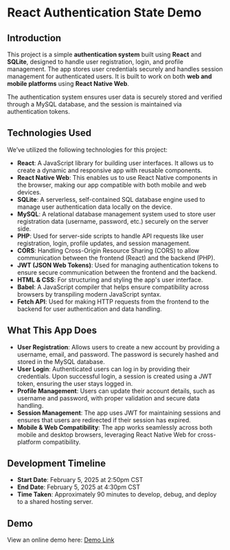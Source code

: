 # **React Authentication State Demo**

## **Introduction**

This project is a simple **authentication system** built using **React** and **SQLite**, designed to handle user registration, login, and profile management. The app stores user credentials securely and handles session management for authenticated users. It is built to work on both **web and mobile platforms** using **React Native Web**.

The authentication system ensures user data is securely stored and verified through a MySQL database, and the session is maintained via authentication tokens.

## **Technologies Used**

We’ve utilized the following technologies for this project:

- **React**: A JavaScript library for building user interfaces. It allows us to create a dynamic and responsive app with reusable components.
- **React Native Web**: This enables us to use React Native components in the browser, making our app compatible with both mobile and web devices.
- **SQLite**: A serverless, self-contained SQL database engine used to manage user authentication data locally on the device.
- **MySQL**: A relational database management system used to store user registration data (username, password, etc.) securely on the server side.
- **PHP**: Used for server-side scripts to handle API requests like user registration, login, profile updates, and session management.
- **CORS**: Handling Cross-Origin Resource Sharing (CORS) to allow communication between the frontend (React) and the backend (PHP).
- **JWT (JSON Web Tokens)**: Used for managing authentication tokens to ensure secure communication between the frontend and the backend.
- **HTML & CSS**: For structuring and styling the app's user interface.
- **Babel**: A JavaScript compiler that helps ensure compatibility across browsers by transpiling modern JavaScript syntax.
- **Fetch API**: Used for making HTTP requests from the frontend to the backend for user authentication and data handling.

## **What This App Does**

- **User Registration**: Allows users to create a new account by providing a username, email, and password. The password is securely hashed and stored in the MySQL database.
- **User Login**: Authenticated users can log in by providing their credentials. Upon successful login, a session is created using a JWT token, ensuring the user stays logged in.
- **Profile Management**: Users can update their account details, such as username and password, with proper validation and secure data handling.
- **Session Management**: The app uses JWT for maintaining sessions and ensures that users are redirected if their session has expired.
- **Mobile & Web Compatibility**: The app works seamlessly across both mobile and desktop browsers, leveraging React Native Web for cross-platform compatibility.

## **Development Timeline**

- **Start Date**: February 5, 2025 at 2:50pm CST
- **End Date**: February 5, 2025 at 4:30pm CST
- **Time Taken**: Approximately 90 minutes to develop, debug, and deploy to a shared hosting server.

## **Demo**

View an online demo here: [Demo Link](https://erinskidds.com/reactauthstatedemo/)